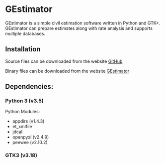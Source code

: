 # GEstimator

GEstimator is a simple civil estimation software written in Python and GTK+. GEstimator can prepare estimates along with rate analysis and supports multiple databases.

## Installation

Source files can be downloaded from the website [GitHub](https://github.com/manuvarkey/GEstimator)

Binary files can be downloaded from the website [GEstimator](https://manuiisc.blogspot.in/p/blog-page_28.html)

## Dependencies:

### Python 3 (v3.5)

Python Modules:

* appdirs (v1.4.3)
* et_xmlfile
* jdcal
* openpyxl (v2.4.9)
* peewee (v2.10.2)

### GTK3  (v3.18)
